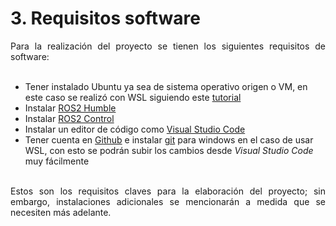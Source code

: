 # 3. Requisitos software

<p style="text-align: justify;">
Para la realización del proyecto se tienen los siguientes requisitos de software:<br><br>
</p style="text-align: justify;">

- Tener instalado Ubuntu ya sea de sistema operativo origen o VM, en este caso se realizó con WSL siguiendo este [tutorial](https://ares.davinsony.com/tutorial/WSL/) <br>
- Instalar  [ROS2 Humble](https://docs.ros.org/en/humble/Installation/Ubuntu-Install-Debians.html)<br>
- Instalar [ROS2 Control](https://control.ros.org/master/doc/getting_started/getting_started.html)<br>
- Instalar un editor de código como [Visual Studio Code](https://code.visualstudio.com/download)<br>
- Tener cuenta en [Github](https://github.com) e instalar [git](https://git-scm.com/download/win) para windows en el caso de usar WSL, con esto se podrán subir los cambios desde _Visual Studio Code_ muy fácilmente <br><br>

<p style="text-align: justify;">
Estos son los requisitos claves para la elaboración del proyecto; sin embargo, instalaciones adicionales se mencionarán a medida que se necesiten más adelante. 
</p style="text-align: justify;">